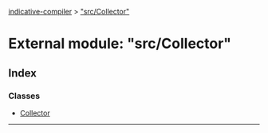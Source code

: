 [indicative-compiler](../README.md) > ["src/Collector"](../modules/_src_collector_.md)

# External module: "src/Collector"

## Index

### Classes

* [Collector](../classes/_src_collector_.collector.md)

---

